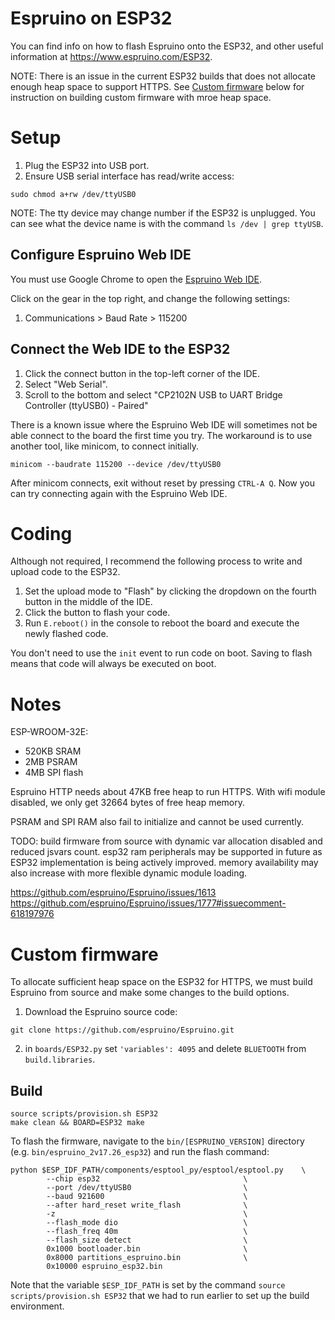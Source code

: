 # Espruino on ESP32

You can find info on how to flash Espruino onto the ESP32, and other useful information at https://www.espruino.com/ESP32.

NOTE: There is an issue in the current ESP32 builds that does not allocate enough heap space to support HTTPS. See [Custom firmware](#custom-firmware) below for instruction on building custom firmware with mroe heap space.

# Setup
1. Plug the ESP32 into USB port.
2. Ensure USB serial interface has read/write access:
```
sudo chmod a+rw /dev/ttyUSB0
```

NOTE: The tty device may change number if the ESP32 is unplugged. You can see what the device name is with the command `ls /dev | grep ttyUSB`.

## Configure Espruino Web IDE
You must use Google Chrome to open the [Espruino Web IDE](https://www.espruino.com/ide).

Click on the gear in the top right, and change the following settings:
1. Communications > Baud Rate > 115200

## Connect the Web IDE to the ESP32
1. Click the connect button in the top-left corner of the IDE.
2. Select "Web Serial".
3. Scroll to the bottom and select "CP2102N USB to UART Bridge Controller (ttyUSB0) - Paired"

There is a known issue where the Espruino Web IDE will sometimes not be able connect to the board the first time you try. The workaround is to use another tool, like minicom, to connect initially.

```
minicom --baudrate 115200 --device /dev/ttyUSB0
```

After minicom connects, exit without reset by pressing `CTRL-A Q`. Now you can try connecting again with the Espruino Web IDE.

# Coding
Although not required, I recommend the following process to write and upload code to the ESP32.

1. Set the upload mode to "Flash" by clicking the dropdown on the fourth button in the middle of the IDE.
2. Click the button to flash your code.
3. Run `E.reboot()` in the console to reboot the board and execute the newly flashed code.

You don't need to use the `init` event to run code on boot. Saving to flash means that code will always be executed on boot.

# Notes
ESP-WROOM-32E:
 - 520KB SRAM
 - 2MB PSRAM
 - 4MB SPI flash

Espruino HTTP needs about 47KB free heap to run HTTPS.
With wifi module disabled, we only get 32664 bytes of free heap memory.

PSRAM and SPI RAM also fail to initialize and cannot be used currently.

TODO: build firmware from source with dynamic var allocation disabled and reduced jsvars count.
esp32 ram peripherals may be supported in future as ESP32 implementation is being actively improved. memory availability may also increase with more flexible dynamic module loading.

https://github.com/espruino/Espruino/issues/1613
https://github.com/espruino/Espruino/issues/1777#issuecomment-618197976


# Custom firmware
To allocate sufficient heap space on the ESP32 for HTTPS, we must build Espruino from source and make some changes to the build options.

1. Download the Espruino source code:
```
git clone https://github.com/espruino/Espruino.git
```

2. in `boards/ESP32.py` set `'variables': 4095` and delete `BLUETOOTH` from `build.libraries`.

## Build
```
source scripts/provision.sh ESP32
make clean && BOARD=ESP32 make
```

To flash the firmware, navigate to the `bin/[ESPRUINO_VERSION]` directory (e.g. `bin/espruino_2v17.26_esp32`) and run the flash command:
```
python $ESP_IDF_PATH/components/esptool_py/esptool/esptool.py    \
        --chip esp32                                \
        --port /dev/ttyUSB0                         \
        --baud 921600                               \
        --after hard_reset write_flash              \
        -z                                          \
        --flash_mode dio                            \
        --flash_freq 40m                            \
        --flash_size detect                         \
        0x1000 bootloader.bin                       \
        0x8000 partitions_espruino.bin              \
        0x10000 espruino_esp32.bin
```

Note that the variable `$ESP_IDF_PATH` is set by the command `source scripts/provision.sh ESP32` that we had to run earlier to set up the build environment.
